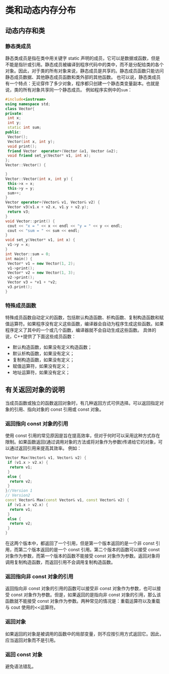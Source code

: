 # 类和动态内存分布

## 动态内存和类

### 静态类成员

静态类成员是指在类中用关键字 static 声明的成员，它可以是数据或函数，但是不能是指针或引用。静态成员被编译到程序代码中的类中，而不是分配给类的各个对象。因此，对于类的所有对象来说，静态成员是共享的。静态成员函数只能访问静态成员数据、其他静态成员函数和类外部的其他函数。
也可以说，静态类成员有一个特点：无论穿件了多少对象，程序都只创建一个静态类变量副本。也就是说，类的所有对象共享同一个静态成员。
例如程序实例中的`sum`：

```Cpp
#include<iostream>
using namespace std;
class Vector{
private:
 int x;
 int y;
 static int sum;
public:
 Vector();
 Vector(int x, int y);
 void print();
 friend Vector  operator+(Vector &v1, Vector &v2);
 void friend set_y(Vector* v1, int x);
};
Vector::Vector() {

}
Vector::Vector(int x, int y) {
 this->x = x;
 this->y = y;
 sum++;
}
Vector operator+(Vector& v1, Vector& v2) {
 Vector v3(v1.x + v2.x, v1.y + v2.y);
 return v3;
}
void Vector::print() {
 cout << "x = " << x << endl << "y = " << y << endl;
 cout << "sum = " << sum << endl;
}
void set_y(Vector* v1, int x) {
 v1->y = x;
}
int Vector::sum = 0;
int main() {
 Vector* v1 = new Vector(1, 2);
 v1->print();
 Vector* v2 = new Vector(1, 3);
 v2->print();
 Vector v3 = *v1 + *v2;
 v3.print();
}
```

### 特殊成员函数

特殊成员函数自动定义的函数，包括默认构造函数、析构函数、复制构造函数和赋值运算符。如果程序没有定义这些函数，编译器会自动为程序生成这些函数。如果程序定义了其中的一个或几个函数，编译器就不会自动生成这些函数。
具体的说，C++提供了下面这些成员函数：

- 默认构造函数，如果没有定义构造函数；
- 默认析构函数，如果没有定义；
- 复制构造函数，如果没有定义；
- 赋值运算符，如果没有定义；
- 地址运算符，如果没有定义；

## 有关返回对象的说明

当成员函数或独立的函数返回对象时，有几种返回方式可供选择。可以返回指定对象的引用、指向对象的 const 引用或 const 对象。

### 返回指向 const 对象的引用

使用 const 引用的常见原因是旨在提高效率，但对于何时可以采用这种方式存在限制。如果函数返回(通过调用对象的方法或将对象作为参数)传递给它的对象，可以通过返回引用来提高其效率。
例如：

```Cpp
Vector Max(Vector& v1, Vector& v2) {
 if (v1.x > v2.x) {
  return v1;
 }
 else {
  return v2;
 }
}//Version 1
// Version2
const Vector& Max(const Vector& v1, const Vector& v2) {
 if (v1.x > v2.x) {
  return v1;
 }
 else {
  return v2;
 }
}
```

在这两个版本中，都返回了一个引用，但是第一个版本返回的是一个非 const 引用，而第二个版本返回的是一个 const 引用。第二个版本的函数可以接受 const 对象作为参数，而第一个版本的函数不能接受 const 对象作为参数。返回对象将调用复制构造函数，而返回引用不会调用复制构造函数。

### 返回指向非 const 对象的引用

返回指向非 const 对象的引用的函数可以接受非 const 对象作为参数，也可以接受 const 对象作为参数。但是，如果返回的是指向非 const 对象的引用，那么该函数就不能接受 const 对象作为参数。两种常见的情况是：重载运算符以及重载与 cout 使用的<<运算符。

### 返回对象

如果返回的对象是被调用的函数中的局部变量，则不应按引用方式返回它。因此，应当返回对象而不是引用。

### 返回 const 对象

避免语法错乱。
